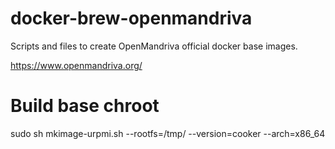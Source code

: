 docker-brew-openmandriva
==================

Scripts and files to create OpenMandriva official docker base images.

https://www.openmandriva.org/

# Build base chroot
sudo sh mkimage-urpmi.sh --rootfs=/tmp/ --version=cooker --arch=x86_64

